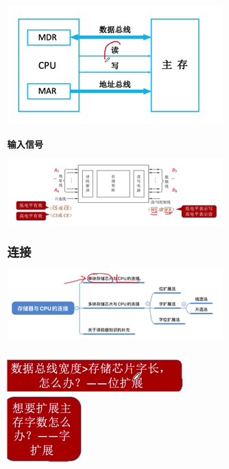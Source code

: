
![输入图片说明](/imgs/2025-08-06/Z5QnBu0xwemrxxE4.png)
## 输入信号
![输入图片说明](/imgs/2025-08-06/7amtBy7eBs11hVlA.png)
# 连接
![输入图片说明](/imgs/2025-08-06/tLoZHXy7REPqg5V6.png)
##
![输入图片说明](/imgs/2025-08-06/9CBKUrq3W2TUrrfi.png)
![输入图片说明](/imgs/2025-08-06/VOV8qdZyvForaktW.png)



<!--stackedit_data:
eyJoaXN0b3J5IjpbLTEyMzM1MTcyNjhdfQ==
-->